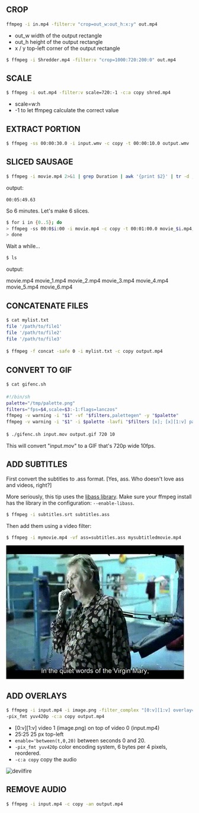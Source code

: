 ## CROP

```bash
ffmpeg -i in.mp4 -filter:v "crop=out_w:out_h:x:y" out.mp4
```
*  out_w width of the output rectangle
*  out_h height of the output rectangle
*  x / y top-left corner of the output rectangle
```bash
$ ffmpeg -i Shredder.mp4 -filter:v "crop=1000:720:200:0" out.mp4
```

## SCALE

```bash
$ ffmpeg -i out.mp4 -filter:v scale=720:-1 -c:a copy shred.mp4
```
*  scale=w:h
*  -1 to let ffmpeg calculate the correct value

## EXTRACT PORTION

```bash
$ ffmpeg -ss 00:00:30.0 -i input.wmv -c copy -t 00:00:10.0 output.wmv
```

## SLICED SAUSAGE

```bash
$ ffmpeg -i movie.mp4 2>&1 | grep Duration | awk '{print $2}' | tr -d ,
```
output:

`00:05:49.63`

So 6 minutes. Let's make 6 slices.

```bash
$ for i in {0..5}; do
> ffmpeg -ss 00:0$i:00 -i movie.mp4 -c copy -t 00:01:00.0 movie_$i.mp4;
> done
```
Wait a while...

```bash
$ ls
```

output:

movie.mp4	movie_1.mp4	movie_2.mp4	movie_3.mp4	movie_4.mp4	movie_5.mp4	movie_6.mp4

## CONCATENATE FILES

```bash
$ cat mylist.txt
file '/path/to/file1'
file '/path/to/file2'
file '/path/to/file3'

$ ffmpeg -f concat -safe 0 -i mylist.txt -c copy output.mp4
```

## CONVERT TO GIF

```bash
$ cat gifenc.sh

#!/bin/sh
palette="/tmp/palette.png"
filters="fps=$4,scale=$3:-1:flags=lanczos"
ffmpeg -v warning -i "$1" -vf "$filters,palettegen" -y "$palette"
ffmpeg -v warning -i "$1" -i $palette -lavfi "$filters [x]; [x][1:v] paletteuse" -y "$2"

$ ./gifenc.sh input.mov output.gif 720 10
```

This will convert "input.mov" to a GIF that's 720p wide 10fps.

## ADD SUBTITLES

First convert the subtitles to .ass format. [Yes, ass. Who doesn't love ass and videos, right?]

More seriously, this tip uses the [libass library](https://github.com/libass/libass). Make sure your ffmpeg install has the library in the configuration: `--enable-libass`.


```bash
$ ffmpeg -i subtitles.srt subtitles.ass
```

Then add them using a video filter:

```bash
$ ffmpeg -i mymovie.mp4 -vf ass=subtitles.ass mysubtitledmovie.mp4
```
![ComeAgain](ComeAgain.gif)

## ADD OVERLAYS

```bash
$ ffmpeg -i input.mp4 -i image.png -filter_complex "[0:v][1:v] overlay=25:25:enable='between(t,0,20)'" \
-pix_fmt yuv420p -c:a copy output.mp4
```

* [0:v][1:v] video 1 (image.png) on top of video 0 (input.mp4)
* 25:25 25 px top-left
* `enable='between(t,0,20)` between seconds 0 and 20.
* `-pix_fmt yuv420p` color encoding system, 6 bytes per 4 pixels, reordered.
* `-c:a copy` copy the audio

![devilfire](devilfire.gif)

## REMOVE AUDIO

```bash
$ ffmpeg -i input.mp4 -c copy -an output.mp4
```
